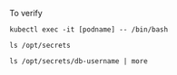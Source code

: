 To verify
```
kubectl exec -it [podname] -- /bin/bash
```
```
ls /opt/secrets
```
```
ls /opt/secrets/db-username | more
```
